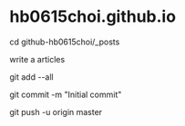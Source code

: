 # hb0615choi.github.io

cd github-hb0615choi/_posts

write a articles

git add --all

git commit -m "Initial commit"

git push -u origin master